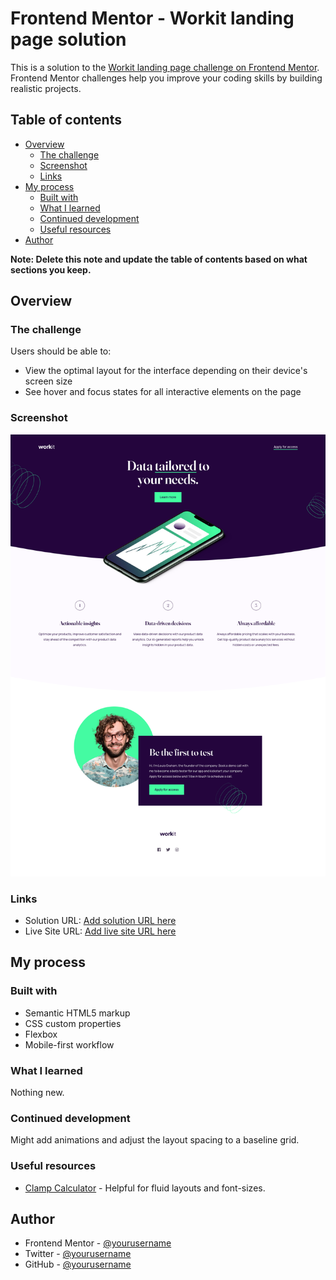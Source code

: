# Frontend Mentor - Workit landing page solution

This is a solution to the [Workit landing page challenge on Frontend Mentor](https://www.frontendmentor.io/challenges/workit-landing-page-2fYnyle5lu). Frontend Mentor challenges help you improve your coding skills by building realistic projects.

## Table of contents

- [Overview](#overview)
  - [The challenge](#the-challenge)
  - [Screenshot](#screenshot)
  - [Links](#links)
- [My process](#my-process)
  - [Built with](#built-with)
  - [What I learned](#what-i-learned)
  - [Continued development](#continued-development)
  - [Useful resources](#useful-resources)
- [Author](#author)

**Note: Delete this note and update the table of contents based on what sections you keep.**

## Overview

### The challenge

Users should be able to:

- View the optimal layout for the interface depending on their device's screen size
- See hover and focus states for all interactive elements on the page

### Screenshot

![](./img/screenshot.png)


### Links

- Solution URL: [Add solution URL here](https://www.frontendmentor.io/solutions/workit-landing-page-razouck-DbfA7mF9F-)
- Live Site URL: [Add live site URL here](https://razouck.github.io/workit-landing-page/)

## My process

### Built with

- Semantic HTML5 markup
- CSS custom properties
- Flexbox
- Mobile-first workflow

### What I learned

Nothing new.

### Continued development

Might add animations and adjust the layout spacing to a baseline grid.

### Useful resources

- [Clamp Calculator](https://utopia.fyi/clamp/calculator/) - Helpful for fluid layouts and font-sizes.

## Author

- Frontend Mentor - [@yourusername](https://www.frontendmentor.io/profile/razouck)
- Twitter - [@yourusername](https://www.twitter.com/razouck)
- GitHub - [@yourusername](https://www.github.com/razouck)